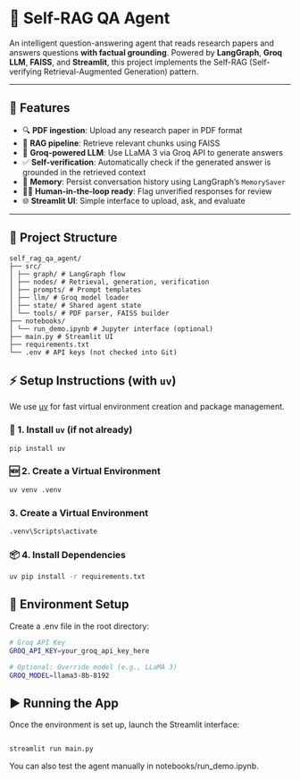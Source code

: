 # 📄 Self-RAG QA Agent

An intelligent question-answering agent that reads research papers and answers questions **with factual grounding**. Powered by **LangGraph**, **Groq LLM**, **FAISS**, and **Streamlit**, this project implements the Self-RAG (Self-verifying Retrieval-Augmented Generation) pattern.

---

## 🚀 Features

- 🔍 **PDF ingestion**: Upload any research paper in PDF format
- 🧠 **RAG pipeline**: Retrieve relevant chunks using FAISS
- 🤖 **Groq-powered LLM**: Use LLaMA 3 via Groq API to generate answers
- ✅ **Self-verification**: Automatically check if the generated answer is grounded in the retrieved context
- 🧠 **Memory**: Persist conversation history using LangGraph’s `MemorySaver`
- 👨‍⚕️ **Human-in-the-loop ready**: Flag unverified responses for review
- 🌐 **Streamlit UI**: Simple interface to upload, ask, and evaluate

---

## 🧱 Project Structure

```
self_rag_qa_agent/
├── src/
│ ├── graph/ # LangGraph flow
│ ├── nodes/ # Retrieval, generation, verification
│ ├── prompts/ # Prompt templates
│ ├── llm/ # Groq model loader
│ ├── state/ # Shared agent state
│ └── tools/ # PDF parser, FAISS builder
├── notebooks/
│ └── run_demo.ipynb # Jupyter interface (optional)
├── main.py # Streamlit UI
├── requirements.txt
└── .env # API keys (not checked into Git)

```

## ⚡ Setup Instructions (with `uv`)

We use [uv](https://github.com/astral-sh/uv) for fast virtual environment creation and package management.

### 🔧 1. Install `uv` (if not already)

```bash
pip install uv

```

### 🆕 2. Create a Virtual Environment

```bash
uv venv .venv

```

###  3. Create a Virtual Environment

```bash
.venv\Scripts\activate

```


### 📦 4. Install Dependencies

```bash
uv pip install -r requirements.txt

```

## 🔑 Environment Setup
Create a .env file in the root directory:

```bash
# Groq API Key
GROQ_API_KEY=your_groq_api_key_here

# Optional: Override model (e.g., LLaMA 3)
GROQ_MODEL=llama3-8b-8192
```

## ▶️ Running the App
Once the environment is set up, launch the Streamlit interface:

```bash

streamlit run main.py

```

You can also test the agent manually in notebooks/run_demo.ipynb.


